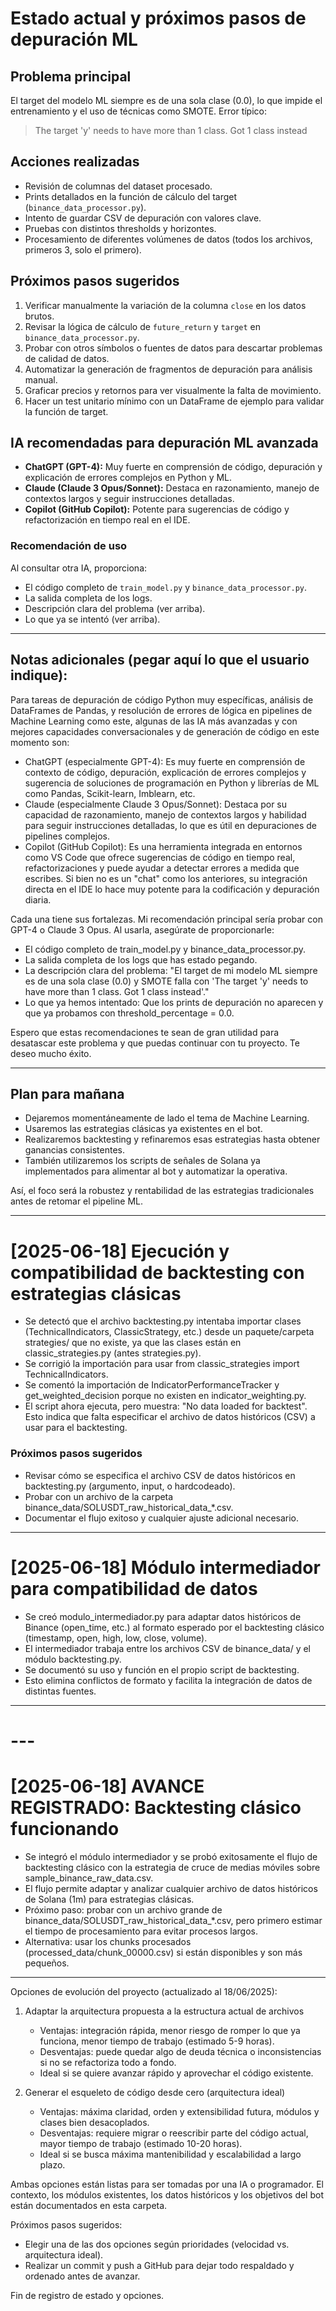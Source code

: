 # Estado actual y próximos pasos de depuración ML

## Problema principal
El target del modelo ML siempre es de una sola clase (0.0), lo que impide el entrenamiento y el uso de técnicas como SMOTE. Error típico:
> The target 'y' needs to have more than 1 class. Got 1 class instead

## Acciones realizadas
- Revisión de columnas del dataset procesado.
- Prints detallados en la función de cálculo del target (`binance_data_processor.py`).
- Intento de guardar CSV de depuración con valores clave.
- Pruebas con distintos thresholds y horizontes.
- Procesamiento de diferentes volúmenes de datos (todos los archivos, primeros 3, solo el primero).

## Próximos pasos sugeridos
1. Verificar manualmente la variación de la columna `close` en los datos brutos.
2. Revisar la lógica de cálculo de `future_return` y `target` en `binance_data_processor.py`.
3. Probar con otros símbolos o fuentes de datos para descartar problemas de calidad de datos.
4. Automatizar la generación de fragmentos de depuración para análisis manual.
5. Graficar precios y retornos para ver visualmente la falta de movimiento.
6. Hacer un test unitario mínimo con un DataFrame de ejemplo para validar la función de target.

## IA recomendadas para depuración ML avanzada
- **ChatGPT (GPT-4):** Muy fuerte en comprensión de código, depuración y explicación de errores complejos en Python y ML.
- **Claude (Claude 3 Opus/Sonnet):** Destaca en razonamiento, manejo de contextos largos y seguir instrucciones detalladas.
- **Copilot (GitHub Copilot):** Potente para sugerencias de código y refactorización en tiempo real en el IDE.

### Recomendación de uso
Al consultar otra IA, proporciona:
- El código completo de `train_model.py` y `binance_data_processor.py`.
- La salida completa de los logs.
- Descripción clara del problema (ver arriba).
- Lo que ya se intentó (ver arriba).

---

## Notas adicionales (pegar aquí lo que el usuario indique):

Para tareas de depuración de código Python muy específicas, análisis de DataFrames de Pandas, y resolución de errores de lógica en pipelines de Machine Learning como este, algunas de las IA más avanzadas y con mejores capacidades conversacionales y de generación de código en este momento son:

- ChatGPT (especialmente GPT-4): Es muy fuerte en comprensión de contexto de código, depuración, explicación de errores complejos y sugerencia de soluciones de programación en Python y librerías de ML como Pandas, Scikit-learn, Imblearn, etc.
- Claude (especialmente Claude 3 Opus/Sonnet): Destaca por su capacidad de razonamiento, manejo de contextos largos y habilidad para seguir instrucciones detalladas, lo que es útil en depuraciones de pipelines complejos.
- Copilot (GitHub Copilot): Es una herramienta integrada en entornos como VS Code que ofrece sugerencias de código en tiempo real, refactorizaciones y puede ayudar a detectar errores a medida que escribes. Si bien no es un "chat" como los anteriores, su integración directa en el IDE lo hace muy potente para la codificación y depuración diaria.

Cada una tiene sus fortalezas. Mi recomendación principal sería probar con GPT-4 o Claude 3 Opus. Al usarla, asegúrate de proporcionarle:

- El código completo de train_model.py y binance_data_processor.py.
- La salida completa de los logs que has estado pegando.
- La descripción clara del problema: "El target de mi modelo ML siempre es de una sola clase (0.0) y SMOTE falla con 'The target 'y' needs to have more than 1 class. Got 1 class instead'."
- Lo que ya hemos intentado: Que los prints de depuración no aparecen y que ya probamos con threshold_percentage = 0.0.

Espero que estas recomendaciones te sean de gran utilidad para desatascar este problema y que puedas continuar con tu proyecto. Te deseo mucho éxito.

---

## Plan para mañana
- Dejaremos momentáneamente de lado el tema de Machine Learning.
- Usaremos las estrategias clásicas ya existentes en el bot.
- Realizaremos backtesting y refinaremos esas estrategias hasta obtener ganancias consistentes.
- También utilizaremos los scripts de señales de Solana ya implementados para alimentar al bot y automatizar la operativa.

Así, el foco será la robustez y rentabilidad de las estrategias tradicionales antes de retomar el pipeline ML.

---
# [2025-06-18] Ejecución y compatibilidad de backtesting con estrategias clásicas

- Se detectó que el archivo backtesting.py intentaba importar clases (TechnicalIndicators, ClassicStrategy, etc.) desde un paquete/carpeta strategies/ que no existe, ya que las clases están en classic_strategies.py (antes strategies.py).
- Se corrigió la importación para usar from classic_strategies import TechnicalIndicators.
- Se comentó la importación de IndicatorPerformanceTracker y get_weighted_decision porque no existen en indicator_weighting.py.
- El script ahora ejecuta, pero muestra: "No data loaded for backtest". Esto indica que falta especificar el archivo de datos históricos (CSV) a usar para el backtesting.

### Próximos pasos sugeridos
- Revisar cómo se especifica el archivo CSV de datos históricos en backtesting.py (argumento, input, o hardcodeado).
- Probar con un archivo de la carpeta binance_data/SOLUSDT_raw_historical_data_*.csv.
- Documentar el flujo exitoso y cualquier ajuste adicional necesario.

---

# [2025-06-18] Módulo intermediador para compatibilidad de datos

- Se creó modulo_intermediador.py para adaptar datos históricos de Binance (open_time, etc.) al formato esperado por el backtesting clásico (timestamp, open, high, low, close, volume).
- El intermediador trabaja entre los archivos CSV de binance_data/ y el módulo backtesting.py.
- Se documentó su uso y función en el propio script de backtesting.
- Esto elimina conflictos de formato y facilita la integración de datos de distintas fuentes.

---

# ---
# [2025-06-18] AVANCE REGISTRADO: Backtesting clásico funcionando

- Se integró el módulo intermediador y se probó exitosamente el flujo de backtesting clásico con la estrategia de cruce de medias móviles sobre sample_binance_raw_data.csv.
- El flujo permite adaptar y analizar cualquier archivo de datos históricos de Solana (1m) para estrategias clásicas.
- Próximo paso: probar con un archivo grande de binance_data/SOLUSDT_raw_historical_data_*.csv, pero primero estimar el tiempo de procesamiento para evitar procesos largos.
- Alternativa: usar los chunks procesados (processed_data/chunk_00000.csv) si están disponibles y son más pequeños.

---
Opciones de evolución del proyecto (actualizado al 18/06/2025):

1. Adaptar la arquitectura propuesta a la estructura actual de archivos
   - Ventajas: integración rápida, menor riesgo de romper lo que ya funciona, menor tiempo de trabajo (estimado 5-9 horas).
   - Desventajas: puede quedar algo de deuda técnica o inconsistencias si no se refactoriza todo a fondo.
   - Ideal si se quiere avanzar rápido y aprovechar el código existente.

2. Generar el esqueleto de código desde cero (arquitectura ideal)
   - Ventajas: máxima claridad, orden y extensibilidad futura, módulos y clases bien desacoplados.
   - Desventajas: requiere migrar o reescribir parte del código actual, mayor tiempo de trabajo (estimado 10-20 horas).
   - Ideal si se busca máxima mantenibilidad y escalabilidad a largo plazo.

Ambas opciones están listas para ser tomadas por una IA o programador. 
El contexto, los módulos existentes, los datos históricos y los objetivos del bot están documentados en esta carpeta.

Próximos pasos sugeridos:
- Elegir una de las dos opciones según prioridades (velocidad vs. arquitectura ideal).
- Realizar un commit y push a GitHub para dejar todo respaldado y ordenado antes de avanzar.

Fin de registro de estado y opciones.
